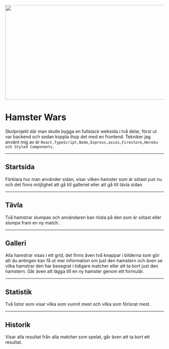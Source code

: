 <p align="center">
<img  width="600" height="300" src="https://media.giphy.com/media/E0KmHELTpq9pK/giphy.gif?cid=ecf05e47sq1mymef14k4rz646oeql1n8fzl7rz4cnwcn5o0e&rid=giphy.gif&ct=g">
</p>

# Hamster Wars 

Skolprojekt där man skulle bygga en fullstack websida i två delar, först ut var backend och sedan koppla ihop det med en frontend.
Tekniker jag använt mig av är ``React,TypeScript,Node,Express,axios,Firestore,Heroku och Styled Components.``

<hr>

## Startsida 
Förklara hur man använder sidan, visar vilken hamster som är sötast just nu och det finns möjlighet att gå till galleriet eller att gå till tävla sidan.

<hr>

## Tävla
Två hamstrar slumpas och användaren kan rösta på den som är sötast eller slumpa fram en ny match.

<hr>

## Galleri 
Alla hamstrar visas i ett grid, det finns även två knappar i bilderna som gör att du antingen kan få ut mer information om just den hamstern och även se vilka hamstrar den har besegrat i tidigare matcher eller att ta bort just den hamstern.
Går även att lägga till en ny hamster genom ett formulär.

<hr>

## Statistik
Två listor som visar vilka som vunnit mest och vilka som förlorat mest.

<hr>

## Historik
Visar alla resultat från alla matcher som spelat, går även att ta bort ett resultat.
